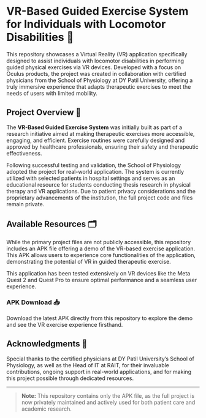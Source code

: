 # VR-Based Guided Exercise System for Individuals with Locomotor Disabilities 🥽

This repository showcases a Virtual Reality (VR) application specifically designed to assist individuals with locomotor disabilities in performing guided physical exercises via VR devices. Developed with a focus on Oculus products, the project was created in collaboration with certified physicians from the School of Physiology at DY Patil University, offering a truly immersive experience that adapts therapeutic exercises to meet the needs of users with limited mobility.

## Project Overview 📘

The **VR-Based Guided Exercise System** was initially built as part of a research initiative aimed at making therapeutic exercises more accessible, engaging, and efficient. Exercise routines were carefully designed and approved by healthcare professionals, ensuring their safety and therapeutic effectiveness.

Following successful testing and validation, the School of Physiology adopted the project for real-world application. The system is currently utilized with selected patients in hospital settings and serves as an educational resource for students conducting thesis research in physical therapy and VR applications. Due to patient privacy considerations and the proprietary advancements of the institution, the full project code and files remain private.

## Available Resources 🗂️

While the primary project files are not publicly accessible, this repository includes an APK file offering a demo of the VR-based exercise application. This APK allows users to experience core functionalities of the application, demonstrating the potential of VR in guided therapeutic exercise.

This application has been tested extensively on VR devices like the Meta Quest 2 and Quest Pro to ensure optimal performance and a seamless user experience.

### APK Download 📥
Download the latest APK directly from this repository to explore the demo and see the VR exercise experience firsthand.

## Acknowledgments 🙏

Special thanks to the certified physicians at DY Patil University’s School of Physiology, as well as the Head of IT at RAIT, for their invaluable contributions, ongoing support in real-world applications, and for making this project possible through dedicated resources.

---

> **Note:** This repository contains only the APK file, as the full project is now privately maintained and actively used for both patient care and academic research.
